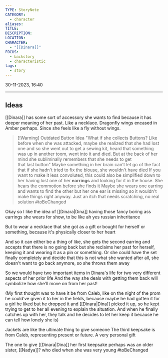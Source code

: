 ```yaml
---
TYPE: StoryNote
CATEGORY:
  - character
aliases: 
TITLE: 
DESCRIPTION: 
LOCATION: 
CHARACTER:
  - "[[Dinara]]"
FOCUS:
  - backstory
  - characteristic
tags:
  - story
---
```


30-11-2023, 16:40

---
## Ideas



[[Dinara]] has some sort of accessory she wants to find because it has deeper meaning of her past.
Like a necklace. Dragonfly wings encased in Amber perhaps.
Since she feels like a fly without wings.



> [!Warning] Outdated Button Idea
> "What if she collects Buttons? Like before when she was attacked, maybe she realized that she had lost one and so she went out to get a sewing kit, heard that something was up in another toom, went into it and died. But at the back of her mind she subliminally remembers that she needs to get that last button"
> Maybe something in her brain can't let go of the fact that if she hadn't tried to fix the blouse, she wouldn't have died
> If you want to make it less convoluted, this could also be simplified down to her having lost one of her **earrings** and looking for it in the house. She hears the commotion before she finds it
Maybe she wears one earring and wants to find the other but her one ear is missing so it wouldn't make things right anyway. Just an itch that needs scratching, no real solution #toBeChanged 

Okay so I like the idea of [[Dinara|Dina]] having those fancy boring ass earrings she wears for show, to be like ah yes russian inheritance

But to wear a necklace that she got as a gift or bought for herself or something, because it's physically closer to her heart

And so it can either be a thing of like, she gets the second earring and accepts that there is no going back but she reclaims her past for herself, keeping it and wearing it as a pin or something. Or she could have the set finally completely and decide that this is not what she wanted after all, she doesn't want to go back anymore, so she throws them away

So we would have two important items in Dinara's life for two very different aspects of her prior life
And the way she deals with getting them back will symbolize how she'll move on from her past!

(My first thought was to have it be from Caleb, like on the night of the prom he could've given it to her in the fields, because maybe he had gotten it for a girl he liked but he dropped it and [[Dinara|Dina]] picked it up, so he kept trying to get to her all evening to explain the situation. And when he finally catches up with her, they talk and he decides to let her keep it because he can tell how lonely she is)


Jackets are like the ultimate thing to give someone
The third keepsake is from Caleb, representing present or future. A very personal gift

The one to give [[Dinara|Dina]] her first keepsake perhaps was an older sister, [[Nadya]]? who died when she was very young #toBeChanged 